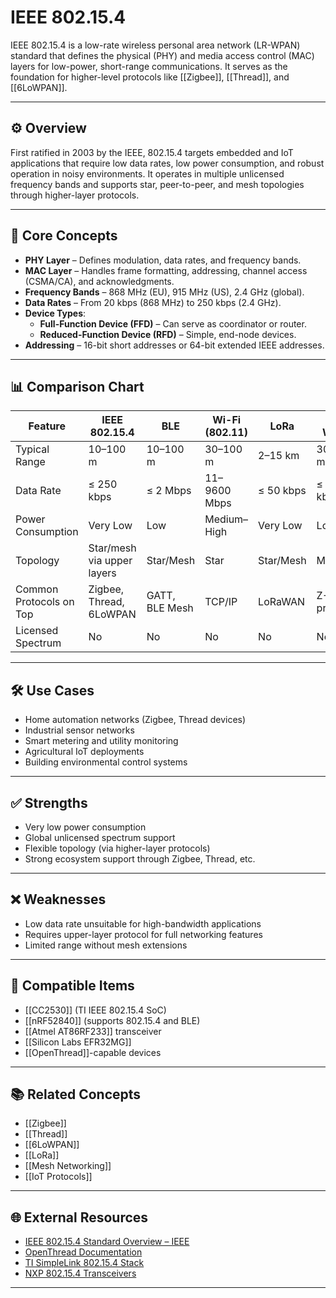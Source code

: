 # IEEE 802.15.4

IEEE 802.15.4 is a low-rate wireless personal area network (LR-WPAN) standard that defines the physical (PHY) and media access control (MAC) layers for low-power, short-range communications. It serves as the foundation for higher-level protocols like [[Zigbee]], [[Thread]], and [[6LoWPAN]].

---

## ⚙️ Overview

First ratified in 2003 by the IEEE, 802.15.4 targets embedded and IoT applications that require low data rates, low power consumption, and robust operation in noisy environments. It operates in multiple unlicensed frequency bands and supports star, peer-to-peer, and mesh topologies through higher-layer protocols.

---

## 🧠 Core Concepts

- **PHY Layer** – Defines modulation, data rates, and frequency bands.
- **MAC Layer** – Handles frame formatting, addressing, channel access (CSMA/CA), and acknowledgments.
- **Frequency Bands** – 868 MHz (EU), 915 MHz (US), 2.4 GHz (global).
- **Data Rates** – From 20 kbps (868 MHz) to 250 kbps (2.4 GHz).
- **Device Types**:
  - **Full-Function Device (FFD)** – Can serve as coordinator or router.
  - **Reduced-Function Device (RFD)** – Simple, end-node devices.
- **Addressing** – 16-bit short addresses or 64-bit extended IEEE addresses.

---

## 📊 Comparison Chart

| Feature                  | IEEE 802.15.4 | BLE           | Wi-Fi (802.11) | LoRa          | Z-Wave        |
|--------------------------|---------------|---------------|----------------|---------------|---------------|
| Typical Range            | 10–100 m      | 10–100 m      | 30–100 m       | 2–15 km       | 30–100 m      |
| Data Rate                | ≤ 250 kbps    | ≤ 2 Mbps      | 11–9600 Mbps   | ≤ 50 kbps     | ≤ 100 kbps    |
| Power Consumption        | Very Low      | Low           | Medium–High    | Very Low      | Low           |
| Topology                 | Star/mesh via upper layers | Star/Mesh | Star | Star/Mesh    | Mesh          |
| Common Protocols on Top  | Zigbee, Thread, 6LoWPAN | GATT, BLE Mesh | TCP/IP | LoRaWAN | Z-Wave protocol |
| Licensed Spectrum        | No            | No            | No             | No            | No            |

---

## 🛠 Use Cases

- Home automation networks (Zigbee, Thread devices)
- Industrial sensor networks
- Smart metering and utility monitoring
- Agricultural IoT deployments
- Building environmental control systems

---

## ✅ Strengths

- Very low power consumption
- Global unlicensed spectrum support
- Flexible topology (via higher-layer protocols)
- Strong ecosystem support through Zigbee, Thread, etc.

---

## ❌ Weaknesses

- Low data rate unsuitable for high-bandwidth applications
- Requires upper-layer protocol for full networking features
- Limited range without mesh extensions

---

## 🔧 Compatible Items

- [[CC2530]] (TI IEEE 802.15.4 SoC)
- [[nRF52840]] (supports 802.15.4 and BLE)
- [[Atmel AT86RF233]] transceiver
- [[Silicon Labs EFR32MG]]
- [[OpenThread]]-capable devices

---

## 📚 Related Concepts

- [[Zigbee]]
- [[Thread]]
- [[6LoWPAN]]
- [[LoRa]]
- [[Mesh Networking]]
- [[IoT Protocols]]

---

## 🌐 External Resources

- [IEEE 802.15.4 Standard Overview – IEEE](https://standards.ieee.org/standard/802_15_4-2020.html)
- [OpenThread Documentation](https://openthread.io)
- [TI SimpleLink 802.15.4 Stack](https://www.ti.com/wireless-connectivity/simplelink-solutions/overview.html)
- [NXP 802.15.4 Transceivers](https://www.nxp.com/wireless)

---
